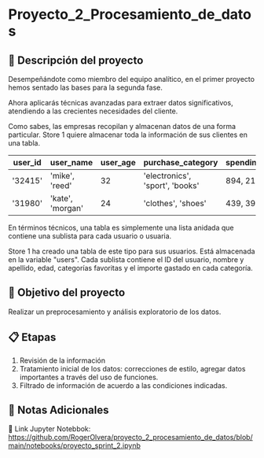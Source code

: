 # **Proyecto_2_Procesamiento_de_datos**

## :bookmark_tabs: **Descripción del proyecto**

Desempeñándote como miembro del equipo analítico, en el primer proyecto hemos sentado las bases para la segunda fase. 

Ahora aplicarás técnicas avanzadas para extraer datos significativos, atendiendo a las crecientes necesidades del cliente.

Como sabes, las empresas recopilan y almacenan datos de una forma particular. Store 1 quiere almacenar toda la información de sus clientes en una tabla.


| user_id | user_name | user_age | purchase_category | spending_per_category |
| --- | --- | --- | --- | --- |
| '32415' | 'mike', 'reed' | 32 | 'electronics', 'sport', 'books' | 894, 213, 173 |
| '31980' | 'kate', 'morgan' | 24 | 'clothes', 'shoes' | 439, 390 |

En términos técnicos, una tabla es simplemente una lista anidada que contiene una sublista para cada usuario o usuaria.

Store 1 ha creado una tabla de este tipo para sus usuarios. Está almacenada en la variable "users". Cada sublista contiene el ID del usuario, nombre y apellido, edad, categorías favoritas y el importe gastado en cada categoría.

## :dart: **Objetivo del proyecto**

Realizar un preprocesamiento y análisis exploratorio de los datos.

## :clipboard: **Etapas**

1.	Revisión de la información
2.	Tratamiento inicial de los datos: correcciones de estilo, agregar datos importantes a través del uso de funciones.
3.	Filtrado de información de acuerdo a las condiciones indicadas.

## :pencil: **Notas Adicionales**

:diamond_shape_with_a_dot_inside: Link Jupyter Notebbok: https://github.com/RogerOlvera/proyecto_2_procesamiento_de_datos/blob/main/notebooks/proyecto_sprint_2.ipynb

